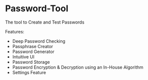 # Password-Tool
The tool to Create and Test Passwords

Features:
- Deep Password Checking
- Passphrase Creator
- Password Generator
- Intuitive UI
- Password Storage
- Password Encryption & Decryption using an In-House Algorithm
- Settings Feature
